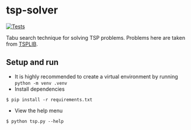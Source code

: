 # tsp-solver
[![Tests](https://github.com/Serious-senpai/tsp-solver/actions/workflows/tests.yml/badge.svg)](https://github.com/Serious-senpai/tsp-solver/actions/workflows/tests.yml)

Tabu search technique for solving TSP problems. Problems here are taken from [TSPLIB](http://comopt.ifi.uni-heidelberg.de/software/TSPLIB95).

## Setup and run
- It is highly recommended to create a virtual environment by running `python -m venv .venv`
- Install dependencies
```
$ pip install -r requirements.txt
```
- View the help menu
```
$ python tsp.py --help
```
